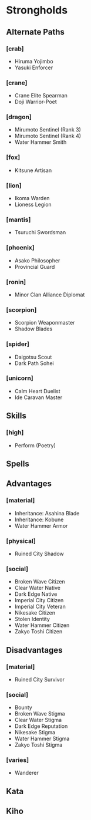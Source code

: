 
Strongholds
===========

Alternate Paths
---------------

### [crab]
* Hiruma Yojimbo
* Yasuki Enforcer

### [crane]
* Crane Elite Spearman
* Doji Warrior-Poet

### [dragon]
* Mirumoto Sentinel (Rank 3)
* Mirumoto Sentinel (Rank 4)
* Water Hammer Smith

### [fox]
* Kitsune Artisan

### [lion]
* Ikoma Warden
* Lioness Legion

### [mantis]
* Tsuruchi Swordsman

### [phoenix]
* Asako Philosopher
* Provincial Guard

### [ronin]
* Minor Clan Alliance Diplomat

### [scorpion]
* Scorpion Weaponmaster
* Shadow Blades

### [spider]
* Daigotsu Scout
* Dark Path Sohei

### [unicorn]
* Calm Heart Duelist
* Ide Caravan Master

Skills
------

### [high]
* Perform (Poetry)

Spells
------

Advantages
----------

### [material]
* Inheritance: Asahina Blade
* Inheritance: Kobune
* Water Hammer Armor

### [physical]
* Ruined City Shadow

### [social]
* Broken Wave Citizen
* Clear Water Native
* Dark Edge Native
* Imperial City Citizen
* Imperial City Veteran
* Nikesake Citizen
* Stolen Identity
* Water Hammer Citizen
* Zakyo Toshi Citizen

Disadvantages
-------------

### [material]
* Ruined City Survivor

### [social]
* Bounty
* Broken Wave Stigma
* Clear Water Stigma
* Dark Edge Reputation
* Nikesake Stigma
* Water Hammer Stigma
* Zakyo Toshi Stigma

### [varies]
* Wanderer

Kata
----

Kiho
----
